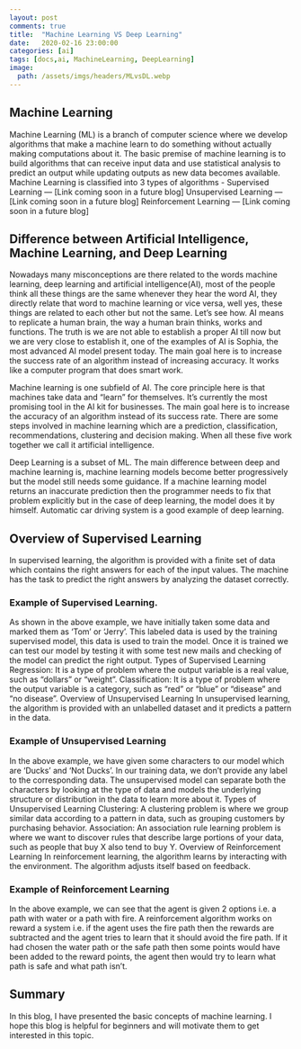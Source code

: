 ```yaml
---
layout: post
comments: true
title:  "Machine Learning VS Deep Learning"
date:   2020-02-16 23:00:00
categories: [ai]
tags: [docs,ai, MachineLearning, DeepLearning]    
image:
  path: /assets/imgs/headers/MLvsDL.webp
---
```


## Machine Learning

Machine Learning (ML) is a branch of computer science where we develop algorithms that make a machine learn to do something without actually making computations about it. The basic premise of machine learning is to build algorithms that can receive input data and use statistical analysis to predict an output while updating outputs as new data becomes available.
Machine Learning is classified into 3 types of algorithms -
Supervised Learning — [Link coming soon in a future blog]
Unsupervised Learning — [Link coming soon in a future blog]
Reinforcement Learning — [Link coming soon in a future blog]

## Difference between Artificial Intelligence, Machine Learning, and Deep Learning

Nowadays many misconceptions are there related to the words machine learning, deep learning and artificial intelligence(AI), most of the people think all these things are the same whenever they hear the word AI, they directly relate that word to machine learning or vice versa, well yes, these things are related to each other but not the same. Let’s see how.
AI means to replicate a human brain, the way a human brain thinks, works and functions. The truth is we are not able to establish a proper AI till now but we are very close to establish it, one of the examples of AI is Sophia, the most advanced AI model present today. The main goal here is to increase the success rate of an algorithm instead of increasing accuracy. It works like a computer program that does smart work.

Machine learning is one subfield of AI. The core principle here is that machines take data and “learn” for themselves. It’s currently the most promising tool in the AI kit for businesses. The main goal here is to increase the accuracy of an algorithm instead of its success rate.
There are some steps involved in machine learning which are a prediction, classification, recommendations, clustering and decision making. When all these five work together we call it artificial intelligence.

Deep Learning is a subset of ML. The main difference between deep and machine learning is, machine learning models become better progressively but the model still needs some guidance. If a machine learning model returns an inaccurate prediction then the programmer needs to fix that problem explicitly but in the case of deep learning, the model does it by himself. Automatic car driving system is a good example of deep learning.


## Overview of Supervised Learning
In supervised learning, the algorithm is provided with a finite set of data which contains the right answers for each of the input values. The machine has the task to predict the right answers by analyzing the dataset correctly.

### Example of Supervised Learning.
As shown in the above example, we have initially taken some data and marked them as ‘Tom’ or ‘Jerry’. This labeled data is used by the training supervised model, this data is used to train the model.
Once it is trained we can test our model by testing it with some test new mails and checking of the model can predict the right output.
Types of Supervised Learning
Regression: It is a type of problem where the output variable is a real value, such as “dollars” or “weight”.
Classification: It is a type of problem where the output variable is a category, such as “red” or “blue” or “disease” and “no disease”.
Overview of Unsupervised Learning
In unsupervised learning, the algorithm is provided with an unlabelled dataset and it predicts a pattern in the data.

### Example of Unsupervised Learning
In the above example, we have given some characters to our model which are ‘Ducks’ and ‘Not Ducks’. In our training data, we don’t provide any label to the corresponding data. The unsupervised model can separate both the characters by looking at the type of data and models the underlying structure or distribution in the data to learn more about it.
Types of Unsupervised Learning
Clustering: A clustering problem is where we group similar data according to a pattern in data, such as grouping customers by purchasing behavior.
Association: An association rule learning problem is where we want to discover rules that describe large portions of your data, such as people that buy X also tend to buy Y.
Overview of Reinforcement Learning
In reinforcement learning, the algorithm learns by interacting with the environment. The algorithm adjusts itself based on feedback.

### Example of Reinforcement Learning
In the above example, we can see that the agent is given 2 options i.e. a path with water or a path with fire. A reinforcement algorithm works on reward a system i.e. if the agent uses the fire path then the rewards are subtracted and the agent tries to learn that it should avoid the fire path. If it had chosen the water path or the safe path then some points would have been added to the reward points, the agent then would try to learn what path is safe and what path isn’t.

## Summary
In this blog, I have presented the basic concepts of machine learning. I hope this blog is helpful for beginners and will motivate them to get interested in this topic.